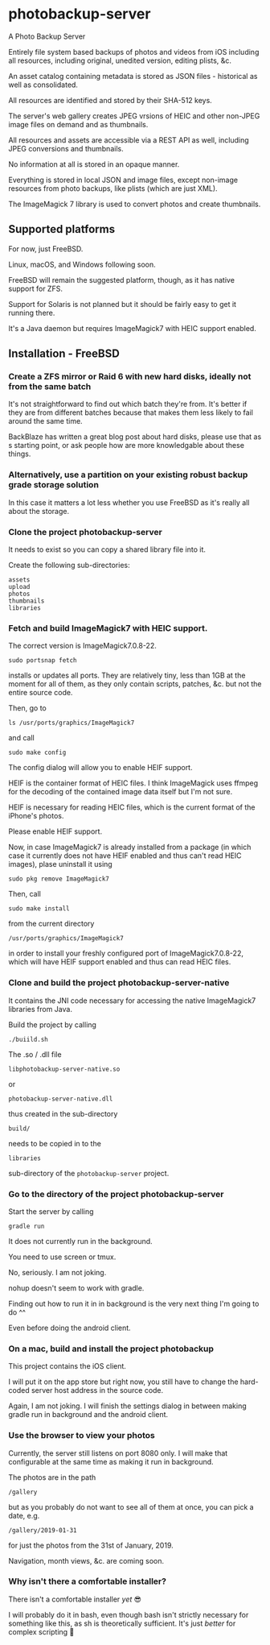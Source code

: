 # photobackup-server

A Photo Backup Server

Entirely file system based backups of photos and videos from iOS including all resources,
including original, unedited version, editing plists, &c.

An asset catalog containing metadata is stored as JSON files - historical as well as consolidated.

All resources are identified and stored by their SHA-512 keys.

The server's web gallery creates JPEG vrsions of HEIC and other non-JPEG image files on demand and
as thumbnails.

All resources and assets are accessible via a REST API as well, including JPEG conversions and thumbnails.

No information at all is stored in an opaque manner.

Everything is stored in local JSON and image files, except non-image resources from photo backups,
like plists (which are just XML).

The ImageMagick 7 library is used to convert photos and create thumbnails.

## Supported platforms

For now, just FreeBSD.

Linux, macOS, and Windows following soon.

FreeBSD will remain the suggested platform, though, as it has native support for ZFS.

Support for Solaris is not planned but it should be fairly easy to get it running there.

It's a Java daemon but requires ImageMagick7 with HEIC support enabled.

## Installation - FreeBSD

### Create a ZFS mirror or Raid 6 with new hard disks, ideally not from the same batch

It's not straightforward to find out which batch they're from. It's better if they are
from different batches because that makes them less likely to fail around the same time.

BackBlaze has written a great blog post about hard disks, please use that as s starting
point, or ask people how are more knowledgable about these things.

### Alternatively, use a partition on your existing robust backup grade storage solution

In this case it matters a lot less whether you use FreeBSD as it's really all about the storage.

### Clone the project photobackup-server

It needs to exist so you can copy a shared library file into it.

Create the following sub-directories:

    assets
    upload
    photos
    thumbnails
    libraries

### Fetch and build ImageMagick7 with HEIC support.

The correct version is ImageMagick7.0.8-22.

    sudo portsnap fetch

installs or updates all ports. They are relatively tiny, less than 1GB at the moment for all of them, as they only contain scripts, patches, &c. but not the entire source code.

Then, go to 

    ls /usr/ports/graphics/ImageMagick7

and call

    sudo make config

The config dialog will allow you to enable HEIF support.

HEIF is the container format of HEIC files. I think ImageMagick uses ffmpeg for the decoding of the contained image data itself but I'm not sure.

HEIF is necessary for reading HEIC files, which is the current format of the iPhone's photos.

Please enable HEIF support.

Now, in case ImageMagick7 is already installed from a package (in which case it currently does not have HEIF enabled and thus can't read HEIC images), plase uninstall it using

    sudo pkg remove ImageMagick7

Then, call

    sudo make install

from the current directory

    /usr/ports/graphics/ImageMagick7

in order to install your freshly configured port of ImageMagick7.0.8-22, which will have HEIF support enabled and thus can read HEIC files.

### Clone and build the project photobackup-server-native

It contains the JNI code necessary for accessing the native ImageMagick7 libraries from Java.

Build the project by calling

    ./buiild.sh

The .so / .dll file

    libphotobackup-server-native.so
    
or

    photobackup-server-native.dll

thus created in the sub-directory

    build/

needs to be copied in to the

    libraries

sub-directory of the ```photobackup-server``` project.

### Go to the directory of the project photobackup-server

Start the server by calling

    gradle run

It does not currently run in the background.

You need to use screen or tmux.

No, seriously. I am not joking.

nohup doesn't seem to work with gradle.

Finding out how to run it in in background is the very next thing I'm going to do ^^

Even before doing the android client.

### On a mac, build and install the project photobackup

This project contains the iOS client.

I will put it on the app store but right now, you still have to change the hard-coded server host address in the source code.

Again, I am not joking. I will finish the settings dialog in between making gradle run in background and the android client.

### Use the browser to view your photos

Currently, the server still listens on port 8080 only. I will make that configurable at the same time as making it run in background.

The photos are in the path

    /gallery

but as you probably do not want to see all of them at once, you can pick a date, e.g.

    /gallery/2019-01-31

for just the photos from the 31st of January, 2019.

Navigation, month views, &c. are coming soon.

### Why isn't there a comfortable installer?

There isn't a comfortable installer *yet* 😎

I will probably do it in bash, even though bash isn't strictly necessary for something like this, as sh is theoretically sufficient. It's just *better* for complex scripting 🤣

